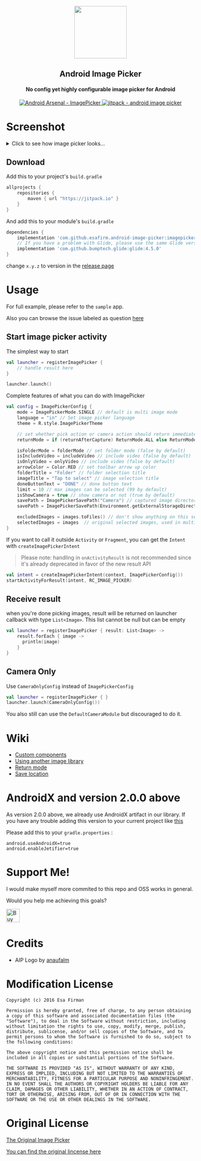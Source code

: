 <p align="center">
	<img  src="https://github.com/esafirm/android-image-picker/blob/master/art/logo.png?raw=true" width="140" height="140"/> 
</p>

<h2 align="center">Android Image Picker</h2>
<h4 align="center">No config yet highly configurable image picker for Android</h3>

<p align="center">
  <a href="https://android-arsenal.com/details/1/4618">
    <img src="https://img.shields.io/badge/Android%20Arsenal-ImagePicker-brightgreen.svg?style=flat" alt="Android Arsenal - ImagePicker" />
  </a>

  <a href="https://jitpack.io/#esafirm/android-image-picker">
    <img src="https://jitpack.io/v/esafirm/android-image-picker.svg" alt="jitpack - android image picker" />
  </a>
</p>

# Screenshot

<details>
	<summary>Click to see how image picker looks…</summary>
<img 
src="https://raw.githubusercontent.com/esafirm/android-image-picker/master/art/ss.gif" height="460" width="284"/>
</details>

## Download

Add this to your project's `build.gradle`

```groovy
allprojects {
    repositories {
        maven { url "https://jitpack.io" }
    }
}
```

And add this to your module's `build.gradle`

```groovy
dependencies {
	implementation 'com.github.esafirm.android-image-picker:imagepicker:x.y.z'
	// If you have a problem with Glide, please use the same Glide version or simply open an issue
	implementation 'com.github.bumptech.glide:glide:4.5.0'
}
```

change `x.y.z` to version in the [release page](https://github.com/esafirm/android-image-picker/releases)

# Usage

For full example, please refer to the `sample` app.

Also you can browse the issue labeled as question [here](https://github.com/esafirm/android-image-picker/issues?utf8=%E2%9C%93&q=label%3Aquestion+)

## Start image picker activity

The simplest way to start

```kotlin
val launcher = registerImagePicker {
	// handle result here
}

launcher.launch()
```

Complete features of what you can do with ImagePicker

```kotlin
val config = ImagePickerConfig {
	mode = ImagePickerMode.SINGLE // default is multi image mode
    language = "in" // Set image picker language
	theme = R.style.ImagePickerTheme

    // set whether pick action or camera action should return immediate result or not. Only works in single mode for image picker
    returnMode = if (returnAfterCapture) ReturnMode.ALL else ReturnMode.NONE

    isFolderMode = folderMode // set folder mode (false by default)
    isIncludeVideo = includeVideo // include video (false by default)
    isOnlyVideo = onlyVideo // include video (false by default)
    arrowColor = Color.RED // set toolbar arrow up color
    folderTitle = "Folder" // folder selection title
    imageTitle = "Tap to select" // image selection title
    doneButtonText = "DONE" // done button text
    limit = 10 // max images can be selected (99 by default)
    isShowCamera = true // show camera or not (true by default)
    savePath = ImagePickerSavePath("Camera") // captured image directory name ("Camera" folder by default)
    savePath = ImagePickerSavePath(Environment.getExternalStorageDirectory().path, isRelative = false) // can be a full path

    excludedImages = images.toFiles() // don't show anything on this selected images
    selectedImages = images  // original selected images, used in multi mode
}
```

If you want to call it outside `Activity` or `Fragment`, you can get the `Intent` with `createImagePickerIntent`

> Please note: handling in `onActivityResult` is not recommended since it's already deprecated in favor of the new result API

```kotlin
val intent = createImagePickerIntent(context, ImagePickerConfig())
startActivityForResult(intent, RC_IMAGE_PICKER)
```

## Receive result

when you're done picking images, result will be returned on launcher callback with type `List<Image>`. This list cannot be null but can be empty

```kotlin
val launcher = registerImagePicker { result: List<Image> ->
	result.forEach { image -> 
	  println(image)
	}
}    
```

## Camera Only

Use `CameraOnlyConfig` instead of `ImagePickerConfig`

```kotlin
val launcher = registerImagePicker { }
launcher.launch(CameraOnlyConfig())
```

You also still can use the `DefaultCameraModule` but discouraged to do it.

# Wiki

- [Custom components](https://github.com/esafirm/android-image-picker/blob/master/docs/custom_components.md)
- [Using another image library](https://github.com/esafirm/android-image-picker/blob/master/docs/another_image_library.md)
- [Return mode](https://github.com/esafirm/android-image-picker/blob/master/docs/return_mode.md)
- [Save location](https://github.com/esafirm/android-image-picker/blob/master/docs/save_location.md)

# AndroidX and version 2.0.0 above

As version 2.0.0 above, we already use AndroidX artifact in our library.
If you have any trouble adding this version to your current project like [this](https://github.com/esafirm/android-image-picker/issues/226)

Please add this to your `gradle.properties` :

```
android.useAndroidX=true
android.enableJetifier=true
```

# Support Me!

I would make myself more commited to this repo and OSS works in general.

Would you help me achieving this goals?

<a href='https://ko-fi.com/M4M41RRE0' target='_blank'><img height='36' style='border:0px;height:36px;' src='https://cdn.ko-fi.com/cdn/kofi4.png?v=2' border='0' alt='Buy Me a Coffee at ko-fi.com' /></a>

# Credits

- AIP Logo by [anaufalm](https://github.com/anaufalm)

# Modification License

```
Copyright (c) 2016 Esa Firman

Permission is hereby granted, free of charge, to any person obtaining a copy of this software and associated documentation files (the "Software"), to deal in the Software without restriction, including without limitation the rights to use, copy, modify, merge, publish, distribute, sublicense, and/or sell copies of the Software, and to permit persons to whom the Software is furnished to do so, subject to the following conditions:

The above copyright notice and this permission notice shall be included in all copies or substantial portions of the Software.

THE SOFTWARE IS PROVIDED "AS IS", WITHOUT WARRANTY OF ANY KIND, EXPRESS OR IMPLIED, INCLUDING BUT NOT LIMITED TO THE WARRANTIES OF MERCHANTABILITY, FITNESS FOR A PARTICULAR PURPOSE AND NONINFRINGEMENT. IN NO EVENT SHALL THE AUTHORS OR COPYRIGHT HOLDERS BE LIABLE FOR ANY CLAIM, DAMAGES OR OTHER LIABILITY, WHETHER IN AN ACTION OF CONTRACT, TORT OR OTHERWISE, ARISING FROM, OUT OF OR IN CONNECTION WITH THE SOFTWARE OR THE USE OR OTHER DEALINGS IN THE SOFTWARE.
```

# Original License

[The Original Image Picker](https://github.com/nguyenhoanglam/ImagePicker)

[You can find the original lincense here ](https://raw.githubusercontent.com/esafirm/ImagePicker/master/ORIGINAL_LICENSE)
